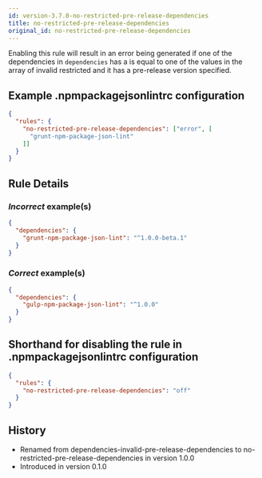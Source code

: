 ```yaml
---
id: version-3.7.0-no-restricted-pre-release-dependencies
title: no-restricted-pre-release-dependencies
original_id: no-restricted-pre-release-dependencies
---
```


Enabling this rule will result in an error being generated if one of the dependencies in `dependencies` has a is equal to one of the values in the array of invalid restricted and it has a pre-release version specified.

## Example .npmpackagejsonlintrc configuration

```json
{
  "rules": {
    "no-restricted-pre-release-dependencies": ["error", [
      "grunt-npm-package-json-lint"
    ]]
  }
}
```

## Rule Details

### *Incorrect* example(s)

```json
{
  "dependencies": {
    "grunt-npm-package-json-lint": "^1.0.0-beta.1"
  }
}
```

### *Correct* example(s)

```json
{
  "dependencies": {
    "gulp-npm-package-json-lint": "^1.0.0"
  }
}
```

## Shorthand for disabling the rule in .npmpackagejsonlintrc configuration

```json
{
  "rules": {
    "no-restricted-pre-release-dependencies": "off"
  }
}
```

## History

* Renamed from dependencies-invalid-pre-release-dependencies to no-restricted-pre-release-dependencies in version 1.0.0
* Introduced in version 0.1.0
